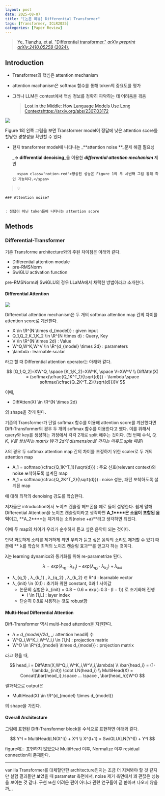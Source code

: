 ```yaml
---
layout: post
date: 2025-08-07
title: "[논문 리뷰] Differential Transformer"
tags: [Transformer, ICLR2025]
categories: [Paper Review]
---
```


> [Ye, Tianzhu, et al. "Differential transformer." ](https://arxiv.org/abs/2410.05258)[_arXiv preprint arXiv:2410.05258_](https://arxiv.org/abs/2410.05258)[ (2024).](https://arxiv.org/abs/2410.05258)



## Introduction

- Transformer의 핵심은 attention mechanism
- attention machanism은 softmax 함수를 통해 token의 중요도를 평가
- 그러나 LLM은 context에서 핵심 정보를 정확히 파악하는 데 어려움을 겪음

	> [Lost in the Middle: How Language Models Use Long Contextshttps://arxiv.org/abs/2307.03172](https://arxiv.org/abs/2307.03172)


![](https://prod-files-secure.s3.us-west-2.amazonaws.com/542b861c-36a8-4051-84e5-8804b6728dba/9083ea56-691a-4752-ae26-47f403431ac8/image.png?X-Amz-Algorithm=AWS4-HMAC-SHA256&X-Amz-Content-Sha256=UNSIGNED-PAYLOAD&X-Amz-Credential=ASIAZI2LB466S7WU3OXG%2F20250930%2Fus-west-2%2Fs3%2Faws4_request&X-Amz-Date=20250930T230106Z&X-Amz-Expires=3600&X-Amz-Security-Token=IQoJb3JpZ2luX2VjEG4aCXVzLXdlc3QtMiJIMEYCIQDyCVE46MPNm4ZwaTGEE%2FY5gTPnXlOpgzTyJH9eCdtmRwIhAPTCsZfbgwDwssT9B12sLAUp%2BtvjM8zkDxxjB36b3eHxKogECPf%2F%2F%2F%2F%2F%2F%2F%2F%2F%2FwEQABoMNjM3NDIzMTgzODA1Igz4cimJOscHrsYeQEkq3AP%2BfI9fAVfm6FJ2vjrcO3gTFTzyHBHd3wUmLlaj%2FGWxMT%2Fu82mckYTrp%2Bb4IB7mq%2BfP16EtKj2f%2B5jU3SDJ1eKwZT2w9YDwoJoxDXiaJ39JlNE5d5UB8yJmiKVOqTf0yfSwAqjVncKaMotM5Syfjs%2FsBmB3gFAS1VdQZJk2W%2BTTZmMOY1YPXetEUVc80sR2r86FawiG6C%2FMfuzHefwgVUYMznWvoOKhTN7IEFkYPX1R2Nv0HZJLdbtMXt%2FXSc%2F4rXxEeDrRDVLDaylB3aV5TQ99kBv%2BwmB2zP%2ByuzDqYaDl8ub3c%2F5yvaw43Syfmvv1x4umNER6xVoDtUw4fO%2BAPWrH2LPcvLofZpbbpTCvQAATCw3s95rD1H7ZR6ccXdsLPARYVvt1WzTi4ON2kEzbQXZ6kogtrkeF3j84zgVWYWs%2FOR%2FxjTaFtQ8qfTdePuqHRglltvHRgabpVYgdC75f19QOvartCnKAd2bVHwCZAhpC49808H69lEUjF2DbotnZ2nkoI0FMpUzH6%2BU6AMKB6EpKb17xfMj%2B9O0DdKND0ACw7RIms2vH2LV0q3A92hKNFXvx2xSaXTGw52vbmJY4zvYSp%2BXABG51PmQQuF56uIdqGlbHCKANfmI7VdWYqjCAn%2FHGBjqkAbEqnv23I5d8UY7xUFbTbR3BmyvhR4qyPmXvlKib2KbWjeIMniBuspM8252iKuGojD8Bi596ZhQAEcfJlww3Rxm8leXop0fNtMUuGFi4MbN9R%2BRh6I2Lmt3pTOgc6AQzQuae2FdhJFIm6oHnB7ZPCuKnAykEEiNLMaNXAvyD6Yz182ALDcaUvzWMjsRhANBRjbWv84zbQ5jNyHG3vVfs36R17Bgv&X-Amz-Signature=69b48898f2b8bbe1c5bc997723360594197bf80ca1971e4062fe2cb0cb2e7cc8&X-Amz-SignedHeaders=host&x-amz-checksum-mode=ENABLED&x-id=GetObject)


Figure 1의 왼쪽 그림을 보면 Transformer model이 정답에 낮은 attention score를 할당한 경향성을 확인할 수 있다.

- 현재 transformer model에 나타나는 _**attention noise **_문제 해결 필요성

	_**→ differential denoising**_을 이용한 _**differential attention mechanism**_ 제안


		<span class="notion-red">향상된 성능은 Figure 1의 두 세번째 그림 통해 확인 가능하다.</span>


> 💡 


	### Attention noise?


	: 정답이 아닌 token들에 나타나는 attention score



## Methods



### Differential-Transformer


기존 Transforme architecture와의 주된 차이점은 아래와 같다.

- Differential attention module
- pre-RMSNorm
- SwiGLU activation function

pre-RMSNorm과 SwiGLU의 경우 LLaMA에서 채택한 방법이라고 소개한다.



#### Differential Attention


![](https://prod-files-secure.s3.us-west-2.amazonaws.com/542b861c-36a8-4051-84e5-8804b6728dba/116d70b2-1963-4810-9167-f4c7d8a06e8f/image.png?X-Amz-Algorithm=AWS4-HMAC-SHA256&X-Amz-Content-Sha256=UNSIGNED-PAYLOAD&X-Amz-Credential=ASIAZI2LB466S7WU3OXG%2F20250930%2Fus-west-2%2Fs3%2Faws4_request&X-Amz-Date=20250930T230106Z&X-Amz-Expires=3600&X-Amz-Security-Token=IQoJb3JpZ2luX2VjEG4aCXVzLXdlc3QtMiJIMEYCIQDyCVE46MPNm4ZwaTGEE%2FY5gTPnXlOpgzTyJH9eCdtmRwIhAPTCsZfbgwDwssT9B12sLAUp%2BtvjM8zkDxxjB36b3eHxKogECPf%2F%2F%2F%2F%2F%2F%2F%2F%2F%2FwEQABoMNjM3NDIzMTgzODA1Igz4cimJOscHrsYeQEkq3AP%2BfI9fAVfm6FJ2vjrcO3gTFTzyHBHd3wUmLlaj%2FGWxMT%2Fu82mckYTrp%2Bb4IB7mq%2BfP16EtKj2f%2B5jU3SDJ1eKwZT2w9YDwoJoxDXiaJ39JlNE5d5UB8yJmiKVOqTf0yfSwAqjVncKaMotM5Syfjs%2FsBmB3gFAS1VdQZJk2W%2BTTZmMOY1YPXetEUVc80sR2r86FawiG6C%2FMfuzHefwgVUYMznWvoOKhTN7IEFkYPX1R2Nv0HZJLdbtMXt%2FXSc%2F4rXxEeDrRDVLDaylB3aV5TQ99kBv%2BwmB2zP%2ByuzDqYaDl8ub3c%2F5yvaw43Syfmvv1x4umNER6xVoDtUw4fO%2BAPWrH2LPcvLofZpbbpTCvQAATCw3s95rD1H7ZR6ccXdsLPARYVvt1WzTi4ON2kEzbQXZ6kogtrkeF3j84zgVWYWs%2FOR%2FxjTaFtQ8qfTdePuqHRglltvHRgabpVYgdC75f19QOvartCnKAd2bVHwCZAhpC49808H69lEUjF2DbotnZ2nkoI0FMpUzH6%2BU6AMKB6EpKb17xfMj%2B9O0DdKND0ACw7RIms2vH2LV0q3A92hKNFXvx2xSaXTGw52vbmJY4zvYSp%2BXABG51PmQQuF56uIdqGlbHCKANfmI7VdWYqjCAn%2FHGBjqkAbEqnv23I5d8UY7xUFbTbR3BmyvhR4qyPmXvlKib2KbWjeIMniBuspM8252iKuGojD8Bi596ZhQAEcfJlww3Rxm8leXop0fNtMUuGFi4MbN9R%2BRh6I2Lmt3pTOgc6AQzQuae2FdhJFIm6oHnB7ZPCuKnAykEEiNLMaNXAvyD6Yz182ALDcaUvzWMjsRhANBRjbWv84zbQ5jNyHG3vVfs36R17Bgv&X-Amz-Signature=95d9dc16dc865f06d0144c79679b779eb97fa9031b79427d05a259d83d619a54&X-Amz-SignedHeaders=host&x-amz-checksum-mode=ENABLED&x-id=GetObject)


Differential attention mechanism은 두 개의 softmax attention map 간의 차이를 attention score로 계산한다.

- X \in \R^{N \times d\_{model}} : given input
- Q\_1,Q\_2,K\_1,K\_2 \in \R^{N \times d} : Query, Key
- V \in \R^{N \times 2d} : Value
- W^Q,W^K,W^V \in \R^{d\_{model} \times 2d} : parameters
- \lambda : learnable scalar

라고 할 때 Differential attention operator는 아래와 같다.


$$
[Q_1;Q_2]=XW^Q, \space [K_1;K_2]=XW^K, \space V=XW^V \\
DiffAttn(X) = (softmax(\cfrac{Q_1K^T_1}{\sqrt{d}}) - \lambda \space softmax(\cfrac{Q_2K^T_2}{\sqrt{d}}))V
$$


이때,

- DiffAtten(X) \in \R^{N \times 2d}

의 shape을 갖게 된다.


기존의 Transformer가 단일 softmax 함수를 이용해 attention score를 계산했다면 Diff-Transformer의 경우 두 개의 softmax 함수를 이용한다고 했다. 이를 위해서 query와 key를 생성하는 과정에서 각각 2개로 split 해주는 것이다. <span class="notion-red">(첫 번째 수식, </span><span class="notion-red">_Q, K, V를 생성하는 matrix W가 2d의 dismension을 가지는 이유도 split 때문_</span><span class="notion-red">)</span>


 λ의 경우 두 softmax attention map 간의 차이를 조정하기 위한 scaler로 두 개의 attention map

- A\_1 = softmax(\cfrac{Q\_1K^T\_1}{\sqrt{d}}) : 주요 신호(relevant context)와 noise 포착하도록 설계된 map
- A\_1 = softmax(\cfrac{Q\_2K^T\_2}{\sqrt{d}}) : noise 성분, 패턴 포착하도록 설계된 map 

에 대해 최적의 denoising 강도를 학습한다.


저자들은 introduction에서 노이즈 캔슬링 헤드폰을 예로 들어 설명한다. 쉽게 말해 Differential Attention을 노이즈 캔슬링이라고 생각하면 **A\_1****은 소음이 포함된 음악**이고, **A\_2****는 제거되는 소리(noise +a)**라고 생각하면 되겠다. 


이때 두 map의 차이가 우리가 순수하게 듣고 싶은 음악이 되는 것이다. 


만약 과도하게 소리를 제거하게 되면 우리가 듣고 싶은 음악의 소리도 제거할 수 있기 때문에 ** λ를 학습해 최적의 노이즈 캔슬링 효과**를 얻고자 하는 것이다.


λ는 learning dynamics와 동기화를 위해 re-parametrize 된다.


$$
\lambda = exp(\lambda_{q_1} \cdot \lambda_{k_1}) - exp(\lambda_{q_2} \cdot \lambda_{k_2}) + \lambda_{init}
$$

- λ\_{q\_1} , λ\_{k\_1} , λ\_{q\_2} , λ\_{k\_2} ∈ R^d : learnable vector
- λ\_{init} \in (0,1) : 초기화 위한 constant, 0과 1 사이값
	- 논문의 실험은 λ\_{init} = 0.8 − 0.6 × exp(−0.3 · (l − 1)) 로 초기화해 진행
		- l \in [1,L] : layer index
	- 단순히 0.8로 사용하는 것도 robust함


#### **Multi-Head Differential Attention**


Diff-Transformer 역시 multi-head attention을 지원한다.

- _h = d\_{model}/2d__ _: attention head의 수
- W^Q\_i,W^K\_i,W^V\_i,i \in [1,h] : projection matrix
- W^O \in \R^{d\_{model} \times d\_{model}} : projection matrix

라고 했을 때,


$$
head_i = DiffAttn(X;W^Q_i,W^K_i,W^V_i,\lambda) \\
\bar{head_i} = (1-\lambda_{init}) \cdot LN(head_i) \\
MultiHead(X) = Concat(\bar{head_i},\space ... \space , \bar{head_h})W^O
$$


결과적으로 output은

- MultiHead(X) \in \R^{d\_{model} \times d\_{model}}

의 shape을 가진다.



#### Overall Architecture


그림에 표현된 Diff-Transformer block을 수식으로 표현하면 아래와 같다.


$$
Y^l = MultiHead(LN(X^l)) + X^l \\
X^{l+1} = SwiGLU(LN(Y^l)) + Y^l
$$


figure에는 표현하지 않았으나 MultiHead 이후, Normalize 이후 residual connection이 존재한다.


---


vanilla Transformer를 대체할만한 architecture인지는 조금 더 지켜봐야 할 것 같지만 실험 결과들만 보았을 때 parameter 측면에서, noise 제거 측면에서 꽤 괜찮은 성능을 보이는 것 같다. 구현 또한 어려운 편이 아니라 관련 연구들이 곧 쏟아져 나오지 않을까,,,

